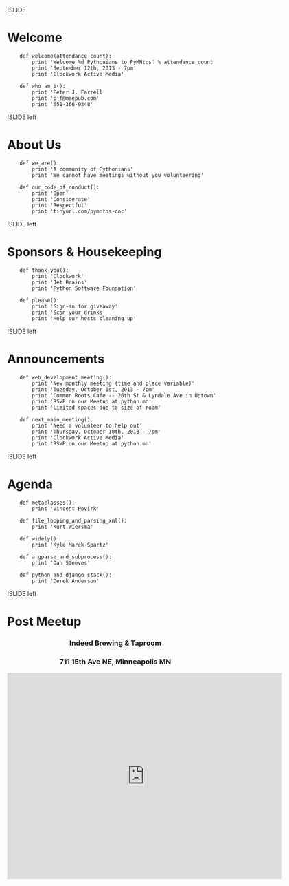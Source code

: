 !SLIDE

# Welcome

~~~~{python}
    def welcome(attendance_count):
        print 'Welcome %d Pythonians to PyMNtos' % attendance_count
        print 'September 12th, 2013 - 7pm'
        print 'Clockwork Active Media'
~~~~

~~~~{python}
    def who_am_i():
        print 'Peter J. Farrell'
        print 'pjf@maepub.com'
        print '651-366-9348'
~~~~

!SLIDE left

# About Us

~~~~{python}
    def we_are():
        print 'A community of Pythonians'
        print 'We cannot have meetings without you volunteering'
~~~~

~~~~{python}
    def our_code_of_conduct():
        print 'Open'
        print 'Considerate'
        print 'Respectful'
        print 'tinyurl.com/pymntos-coc'
~~~~


!SLIDE left

# Sponsors & Housekeeping

~~~~{python}
    def thank_you():
        print 'Clockwork'
        print 'Jet Brains'
        print 'Python Software Foundation'
~~~~

~~~~{python}
    def please():
        print 'Sign-in for giveaway'
        print 'Scan your drinks'
        print 'Help our hosts cleaning up'
~~~~


!SLIDE left

# Announcements

~~~~{python}
    def web_development_meeting():
        print 'New monthly meeting (time and place variable)'
        print 'Tuesday, October 1st, 2013 - 7pm'
        print 'Common Roots Cafe -- 26th St & Lyndale Ave in Uptown'
        print 'RSVP on our Meetup at python.mn'
        print 'Limited spaces due to size of room'
~~~~

~~~~{python}
    def next_main_meeting():
        print 'Need a volunteer to help out'
        print 'Thursday, October 10th, 2013 - 7pm'
        print 'Clockwork Active Media'
        print 'RSVP on our Meetup at python.mn'
~~~~

!SLIDE left

# Agenda

~~~~{python}
    def metaclasses():
        print 'Vincent Povirk'
~~~~

~~~~{python}
    def file_looping_and_parsing_xml():
        print 'Kurt Wiersma'
~~~~

~~~~{python}
    def widely():
        print 'Kyle Marek-Spartz'
~~~~

~~~~{python}
    def argparse_and_subprocess():
        print 'Dan Steeves'
~~~~

~~~~{python}
    def python_and_django_stack():
        print 'Derek Anderson'
~~~~


!SLIDE left

# Post Meetup

<div style="text-align:center">
    <h3>Indeed Brewing & Taproom</h3>
    <h3>711 15th Ave NE, Minneapolis MN</h3>
</div>

<iframe width="640" height="480" frameborder="0" scrolling="no" marginheight="0" marginwidth="0" src="https://maps.google.com/maps?f=d&amp;source=s_d&amp;saddr=Clockwork+Active+Media+Systems+LLC,+East+Hennepin+Avenue,+Minneapolis,+MN&amp;daddr=Indeed+Brewing&amp;hl=en&amp;geocode=FaeErgIdAmtx-iHGz9PVM-pypyml-xmHBy2zUjHGz9PVM-pypw%3BFciyrgIdJRhx-iHFs64KJ1000SmJEMynkS2zUjHFs64KJ1000Q&amp;aq=&amp;sll=44.970697,-93.261478&amp;sspn=0.413885,1.012115&amp;mra=ls&amp;ie=UTF8&amp;t=m&amp;ll=44.997279,-93.240924&amp;spn=0.014567,0.027466&amp;z=15&amp;output=embed"></iframe>